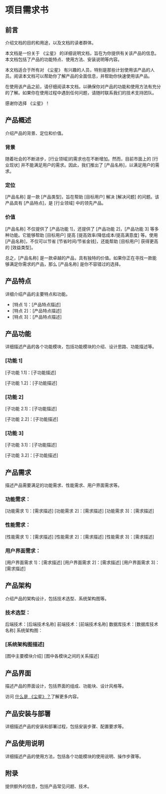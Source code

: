 # 项目需求书

## 前言

介绍文档的目的和用途，以及文档的读者群体。

本文档是一份关于 《尘星》 的详细说明文档，旨在为你提供有关该产品的信息。本文档包括了产品的功能特点、使用方法、安装说明等内容。

本文档适合于所有对 《尘星》 有兴趣的人员，特别是那些计划使用该产品的人员。阅读本文档可以帮助你了解产品的全面信息，并帮助你快速使用该产品。

在使用该产品之前，请仔细阅读本文档，以确保你对产品的功能和使用方法有充分的了解。如果你在使用过程中遇到任何问题，请随时联系我们的技术支持团队。

感谢你选择 《尘星》！

## 产品概述

介绍产品的背景、定位和价值。

### 背景

随着社会的不断进步，[行业领域]的需求也在不断增加。然而，目前市面上的 [行业现状] 并不能满足用户的需求。因此，我们推出了 [产品名称]，以满足用户的需求。

### 定位

[产品名称] 是一款 [产品类型]，旨在帮助 [目标用户] 解决 [解决问题] 的问题。该产品具有 [产品特点]，是 [行业领域] 中的领先产品。

### 价值

[产品名称] 不仅提供了 [产品功能 1]，还提供了 [产品功能 2]，[产品功能 3] 等多种功能。它能够帮助 [目标用户] 提高 [提高效率/降低成本/提高满意度] 等。使用 [产品名称]，不仅可以节省 [节省时间/节省金钱]，还能帮助 [目标用户] 获得更高的 [效益类型]。

总之，[产品名称] 是一款卓越的产品，具有独特的价值。如果你正在寻找一款能够满足你需求的产品，那么 [产品名称] 是你不容错过的选择。

## 产品特点

详细介绍产品的主要特点和功能。

- [特点 1]：[产品特点描述]
- [特点 2]：[产品特点描述]
- [特点 3]：[产品特点描述]

## 产品功能

详细描述产品的各个功能模块，包括功能模块的介绍、设计思路、功能描述等。

### [功能 1]

[子功能 1.1]：[子功能描述]

[子功能 1.2]：[子功能描述]

### [功能 2]

[子功能 2.1]：[子功能描述]

[子功能 2.2]：[子功能描述]

### [功能 3]

[子功能 3.1]：[子功能描述]

[子功能 3.2]：[子功能描述]

## 产品需求

描述产品需要满足的功能需求、性能需求、用户界面需求等。

### 功能需求：

[功能需求 1]：[需求描述]
[功能需求 2]：[需求描述]
[功能需求 3]：[需求描述]

### 性能需求：

[性能需求 1]：[需求描述]
[性能需求 2]：[需求描述]
[性能需求 3]：[需求描述]

### 用户界面需求：

[用户界面需求 1]：[需求描述]
[用户界面需求 2]：[需求描述]
[用户界面需求 3]：[需求描述]

## 产品架构

介绍产品的架构设计，包括技术选型、系统架构图等。

### 技术选型：

后端技术：[后端技术名称]
前端技术：[前端技术名称]
数据库技术：[数据库技术名称]
系统架构图：

### [系统架构图描述]

[图中主要模块介绍]
[图中各模块之间的关系描述]

## 产品界面

描述产品的界面设计，包括界面的组成、功能块、设计风格等。

访问 [什么是 《尘星》？](./what-is.md)了解更多内容。

## 产品安装与部署

详细描述产品的安装和部署过程，包括安装步骤、配置要求等。

## 产品使用说明

详细描述产品的使用方法，包括各个功能模块的使用说明、操作步骤等。

## 附录

提供额外的信息，包括产品常见问题、技术。
